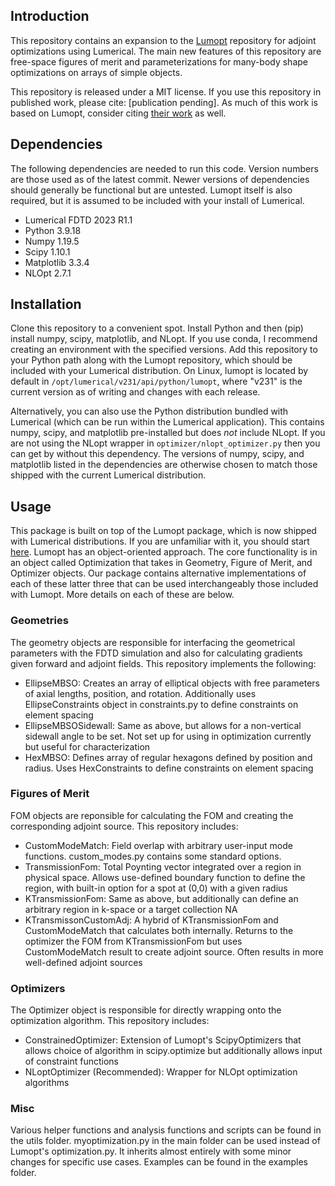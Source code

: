 ## Introduction

This repository contains an expansion to the [Lumopt](https://lumopt.readthedocs.io/en/latest/) repository for adjoint optimizations using Lumerical. The main new features of this repository are free-space figures of merit and parameterizations for many-body shape optimizations on arrays of simple objects.

This repository is released under a MIT license. If you use this repository in published work, please cite: [publication pending]. As much of this work is based on Lumopt, consider citing [their work](https://www.osapublishing.org/oe/abstract.cfm?uri=oe-21-18-21693) as well. 

## Dependencies

The following dependencies are needed to run this code. Version numbers are those used as of the latest commit. Newer versions of dependencies should generally be functional but are untested. Lumopt itself is also required, but it is assumed to be included with your install of Lumerical.

<ul>
  <li>Lumerical FDTD 2023 R1.1 </li>
  <li>Python 3.9.18</li>
  <li>Numpy 1.19.5</li>
  <li>Scipy 1.10.1</li>
  <li>Matplotlib 3.3.4</li>
  <li>NLOpt 2.7.1</li>
</ul>

## Installation

Clone this repository to a convenient spot. Install Python and then (pip) install numpy, scipy, matplotlib, and NLopt. If you use conda, I recommend creating an environment with the specified versions. Add this repository to your Python path along with the Lumopt repository, which should be included with your Lumerical distribution. On Linux, lumopt is located by default in `/opt/lumerical/v231/api/python/lumopt`, where "v231" is the current version as of writing and changes with each release.

Alternatively, you can also use the Python distribution bundled with Lumerical (which can be run within the Lumerical application). This contains numpy, scipy, and matplotlib pre-installed but does *not* include NLopt. If you are not using the NLopt wrapper in <code>optimizer/nlopt_optimizer.py</code> then you can get by without this dependency. The versions of numpy, scipy, and matplotlib listed in the dependencies are otherwise chosen to match those shipped with the current Lumerical distribution.

## Usage

This package is built on top of the Lumopt package, which is now shipped with Lumerical distributions. If you are unfamiliar with it, you should start [here](https://lumopt.readthedocs.io/en/latest/index.html). Lumopt has an object-oriented approach. The core functionality is in an object called Optimization that takes in Geometry, Figure of Merit, and Optimizer objects. Our package contains alternative implementations of each of these latter three that can be used interchangeably those included with Lumopt. More details on each of these are below.

### Geometries

The geometry objects are responsible for interfacing the geometrical parameters with the FDTD simulation and also for calculating gradients given forward and adjoint fields. This repository implements the following:

<ul>
  <li>EllipseMBSO: Creates an array of elliptical objects with free parameters of axial lengths, position, and rotation. Additionally uses EllipseConstraints object in constraints.py to define constraints on element spacing</li>
  <li>EllipseMBSOSidewall: Same as above, but allows for a non-vertical sidewall angle to be set. Not set up for using in optimization currently but useful for characterization</li>
  <li>HexMBSO: Defines array of regular hexagons defined by position and radius. Uses HexConstraints to define constraints on element spacing</li>
</ul>

### Figures of Merit

FOM objects are reponsible for calculating the FOM and creating the corresponding adjoint source. This repository includes:

<ul>
  <li>CustomModeMatch: Field overlap with arbitrary user-input mode functions. custom_modes.py contains some standard options.</li>
  <li>TransmissionFom: Total Poynting vector integrated over a region in physical space. Allows use-defined boundary function to define the region, with built-in option for a spot at (0,0) with a given radius</li>
  <li>KTransmissionFom: Same as above, but additionally can define an arbitrary region in k-space or a target collection NA</li>
  <li>KTransmissonCustomAdj: A hybrid of KTransmissionFom and CustomModeMatch that calculates both internally. Returns to the optimizer the FOM from KTransmissionFom but uses CustomModeMatch result to create adjoint source. Often results in more well-defined adjoint sources</li>
</ul>

### Optimizers

The Optimizer object is responsible for directly wrapping onto the optimization algorithm. This repository includes:
<ul>
  <li>ConstrainedOptimizer: Extension of Lumopt's ScipyOptimizers that allows choice of algorithm in scipy.optimize but additionally allows input of constraint functions</li>
  <li>NLoptOptimizer (Recommended): Wrapper for NLOpt optimization algorithms</li>
</ul>

### Misc

Various helper functions and analysis functions and scripts can be found in the utils folder. myoptimization.py in the main folder can be used instead of Lumopt's optimization.py. It inherits almost entirely with some minor changes for specific use cases. Examples can be found in the examples folder.
